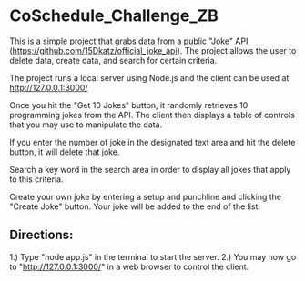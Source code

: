 # CoSchedule_Challenge_ZB

This is a simple project that grabs data from a public "Joke" API (https://github.com/15Dkatz/official_joke_api). The project allows the user to delete data, create data, and search for certain criteria.

The project runs a local server using Node.js and the client can be used at http://127.0.0.1:3000/

Once you hit the "Get 10 Jokes" button, it randomly retrieves 10 programming jokes from the API. The client then displays a table of controls that you may use to manipulate the data. 

  If you enter the number of joke in the designated text area and hit the delete button, it will delete that joke.
  
  Search a key word in the search area in order to display all jokes that apply to this criteria.
  
  Create your own joke by entering a setup and punchline and clicking the "Create Joke" button. Your joke will be added to the end of the list.

<h2>Directions:</h2>

1.) Type "node app.js" in the terminal to start the server.
2.) You may now go to "http://127.0.0.1:3000/" in a web browser to control the client.
